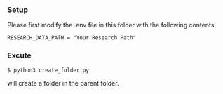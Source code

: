 ### Setup

Please first modify the .env file in this folder with the following contents: 

```env
RESEARCH_DATA_PATH = "Your Research Path"
```

### Excute
```
$ python3 create_folder.py
```
will create a folder in the parent folder.
